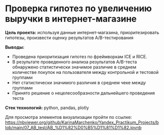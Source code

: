 # Проверка гипотез по увеличению выручки в интернет-магазине

**Цель проекта:** используя данные интернет-магазина, приоритезировать гипотезы, произвести оценку результатов A/B-тестирования

**Выводы:** 

  - Проведена приоритизация гипотез по фреймворкам ICE и RICE. 
  - В результате проведенного анализа результатов A/B-теста обнаружено статистически значимое различие в среднем количестве покупок на пользователя между контрольной и тестовой группами
  - Нет статистически значимого различия в среднем чеке между группами
  - Принято решение о нецелесообразности дальнейшего проведения теста
  
**Стек технологий:** python, pandas, plotly

Для просмотра элементов визуализации пройти по ссылке: https://nbviewer.org/github/KarinaMarchenko/Yandex_Practikum_Projects/blob/main/07_AB_test/AB_%D1%82%D0%B5%D1%81%D1%82.ipynb
